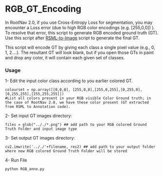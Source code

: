 # RGB_GT_Encoding

In RootNav 2.0, if you use Cross-Entropy Loss for segmentation, you may encounter a Loss error (due to high RGB color encodings (e.g. [255,0,0]) ). To resolve that error, this script to generate RGB encoded ground truth (GT). Use this script after [RSML-to-Image](https://github.com/robail-yasrab/RSML-to-Image) script to generate the final GT. 

This script will encode GT by giving each class a single pixel value (e.g., 0, 1, 2....). The resultant GT will look blank, but if you open those GTs in paint and drop any color, it will contain each given set of classes. 


### Usage
1- Edit the input color class according to you earlier colored GT.  
```
colourset = np.array([[0,0,0], [255,0,0],[255,0,255],[0,255,0], [0,255,255],[255,255,255]])  
#List all colors present in your RGB visible Color Ground truth; in the case of RootNav 2.0, we have these color present (GT extracted from RSML to Annotation code). 
```
2- Set input GT images directory: 
```
files = glob(".././*.png") ## add path to your RGB colored Ground Truth Folder and input image type 
```
3- Set output GT images directory: 
```
cv2.imwrite('.././'+filename, res2) ## add path to your output folder where new RGB colored Ground Truth Folder will be stored
```
4- Run File 
```
python RGB_anno.py
```

